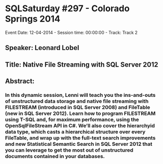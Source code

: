 # SQLSaturday #297 - Colorado Springs 2014
Event Date: 12-04-2014 - Session time: 00:00:00 - Track: Track 2
## Speaker: Leonard Lobel
## Title: Native File Streaming with SQL Server 2012
## Abstract:
### In this dynamic session, Lenni will teach you the ins-and-outs of unstructured data storage and native file streaming with FILESTREAM (introduced in SQL Server 2008) and FileTable (new in SQL Server 2012). Learn how to program FILESTREAM using T-SQL and, for maximum performance, using the OpenSqlFileStream API in C#. We’ll also cover the hierarchyid data type, which casts a hierarchical structure over every FileTable, and wrap up with the full-text search improvements and new Statistical Semantic Search in SQL Server 2012 that you can leverage to get the most out of unstructured documents contained in your databases.
